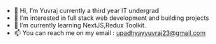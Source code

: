 - 👋 Hi, I’m Yuvraj currently a third year IT undergrad 
- 👀 I’m interested in full stack web development and building projects
- 🌱 I’m currently learning NextJS,Redux Toolkit.
- 📫 You can reach me on my email : upadhyayyuvraj23@gmail.com


<!---
yvrjgithub/yvrjgithub is a ✨ special ✨ repository because its `README.md` (this file) appears on your GitHub profile.
You can click the Preview link to take a look at your changes.
--->
